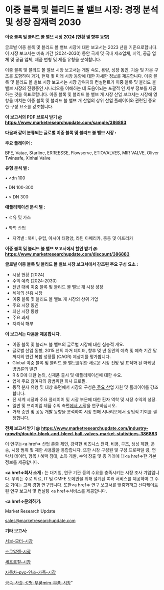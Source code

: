 # 이중 블록 및 블리드 볼 밸브 시장: 경쟁 분석 및 성장 잠재력 2030

<strong>이중 블록 및 블리드 볼 밸브 시장 2024 (현황 및 향후 동향)</strong>

글로벌 이중 블록 및 블리드 볼 밸브 시장에 대한 보고서는 2023 년을 기준으로합니다.이 시장 보고서는 예측 기간 (2024-2030) 동안 국제 및 국내 제조업체, 지역, 공급 업체 및 공급 업체, 제품 변형 및 제품 유형을 분석합니다.

이중 블록 및 블리드 볼 밸브 시장 보고서는 개발 속도, 용량, 성장 동인, 기술 및 자본 구조를 포함하여 과거, 현재 및 미래 시장 동향에 대한 자세한 정보를 제공합니다. 이중 블록 및 블리드 볼 밸브 시장 보고서는 시장 참여자와 컨설턴트가 이중 블록 및 블리드 볼 밸브 시장의 진행중인 시나리오를 이해하는 데 도움이되는 포괄적 인 세부 정보를 제공하는 것을 목표로합니다. 이중 블록 및 블리드 볼 밸브 개 시장 산업 보고서는 시장에 영향을 미치는 이중 블록 및 블리드 볼 밸브 개 산업의 상위 산업 플레이어와 관련된 중요한 구성 요소를 강조합니다.



<strong>이 보고서의 PDF 브로셔 받기 @ <a href=https://www.marketresearchupdate.com/sample/386883>https://www.marketresearchupdate.com/sample/386883</a></strong>



<strong>다음과 같이 분류되는 글로벌 이중 블록 및 블리드 볼 밸브 시장 :</strong>



<strong>주요 플레이어 :</strong>

BFE, Vatac, Starline, ERREESSE, Flowserve, ETIOVALVES, MIR VALVE, Oliver Twinsafe, Xinhai Valve



<strong>유형 분석 별 :</strong>

• <dn 100

• DN 100-300

• > DN 300



<strong>애플리케이션 분석 별 :</strong>

• 석유 및 가스

• 화학 산업

<ul>
  <li>지역별 : 북미, 유럽, 아시아 태평양, 라틴 아메리카, 중동 및 아프리카</li>
</ul>


<strong>이중 블록 및 블리드 볼 밸브 보고서에서 할인 받기 @ <a href=https://www.marketresearchupdate.com/discount/386883>https://www.marketresearchupdate.com/discount/386883</a></strong>



<strong>글로벌 이중 블록 및 블리드 볼 밸브 시장 보고서에서 강조된 주요 구성 요소 :</strong>
<ul>
  <li>시장 현황 (2024)</li>
  <li>수익 예측 (2024-2030)</li>
  <li>전년 대비 이중 블록 및 블리드 볼 밸브 개 시장 성장</li>
  <li>세계의 신흥 시장</li>
  <li>이중 블록 및 블리드 볼 밸브 개 시장의 상위 기업</li>
  <li>주요 시장 동인</li>
  <li>최신 시장 동향</li>
  <li>주요 과제</li>
  <li>지리적 해부</li>
</ul>


<strong>이 보고서는 다음을 제공합니다.</strong>
<ul>
  <li>이중 블록 및 블리드 볼 밸브의 글로벌 시장에 대한 심층적 개요.</li>
  <li>글로벌 산업 동향, 2015 년의 과거 데이터, 향후 몇 년 동안의 예측 및 예측 기간 말까지의 연간 복합 성장률 (CAGR) 예상치를 평가합니다.</li>
  <li>Global 이중 블록 및 블리드 볼 밸브를위한 새로운 시장 전망 및 표적화 된 마케팅 방법론의 발견</li>
  <li>R &amp; D에 대한 논의, 신제품 출시 및 애플리케이션에 대한 수요.</li>
  <li>업계 주요 참여자의 광범위한 회사 프로필.</li>
  <li>동적 분자 유형 및 대상 측면에서 시장의 구성은<a href=> 주요 산</a>업 자원 및 플레이어를 강조합니다.</li>
  <li>전 세계 시장과 주요 플레이어 및 시장 부문에 대한 환자 역학 및 시장 수익의 성장.</li>
  <li>일반 및 프리미엄 제품 수익 측면<a href=>에서 시</a>장을 연구하십시오.</li>
  <li>거래 승인 및 공동 개발 동향을 분석하여 시장 판매 시나리오에서 상업적 기회를 결정합니다.</li>
</ul>



<strong>전체 보고서 받기 @ <a href=https://www.marketresearchupdate.com/industry-growth/double-block-and-bleed-ball-valves-market-statistices-386883>https://www.marketresearchupdate.com/industry-growth/double-block-and-bleed-ball-valves-market-statistices-386883</a></strong>

이 연구는<a href=> 산업 존중</a> 체인, 강력한 비즈니스 전략, 비용, 구조, 생성 제한, 운송, 시장 범위 및 제한 사용률을 통합합니다. 또한 시장 구성원 및 구성 프로파일 링, 연락처 데이터, 항목 / 혜택 침대, 소득 개발, 수익 창출 및 총 거래에 대<a href=>한 기본 </a>정보를 제공합니다.



<strong><a href=>회사 소</a>개 :</strong>
는 대기업, 연구 기관 등의 수요를 충족시키는 시장 조사 기업입니다. 우리는 주로 의료, IT 및 CMFE 도메인을 위해 설계된 여러 서비스를 제공하며 그 주요 기여는 고객 경험 연구입니다. 또한<a href=> 연구 보</a>고서를 맞춤화하고 신디케이트 된 연구 보고서 및 컨설팅 <a href=>서비스</a>를 제공합니다.



<strong><a href=>문의하기:</a></strong>

Market Research Update

sales@marketresearchupdate.com



<strong>기타 보고서:</strong>

<a href=https://www.linkedin.com/pulse/서보-모터-시장-현재-및-미래-성장-2029-survey-spotlight-pro-24-analysis/>서보-모터-시장</a>

<a href=https://www.linkedin.com/pulse/스쿠알렌-시장-진입-전략-및-위험-평가2029년-consumer-connection-chronicles-24--k1upf/>스쿠알렌-시장</a>

<a href=https://www.linkedin.com/pulse/세프로질-시장-세분화-연구-및-목표-고객2029년-survey-spotlight-pro-24-analysis-fakff/>세프로질-시장</a>

<a href=https://www.linkedin.com/pulse/자동차-pvc-인조-가죽-시장-진입-전략-및-위험-평가2030년-isdailynews-h9sof/>자동차-pvc-인조-가죽-시장</a>

<a href=https://www.linkedin.com/pulse/금속-사출-성형-부품mim-부품-시장-동향-및-성장-전망-trendsetters-talk-360-analysis-w7ggf/>금속-사출-성형-부품mim-부품-시장</a>"
